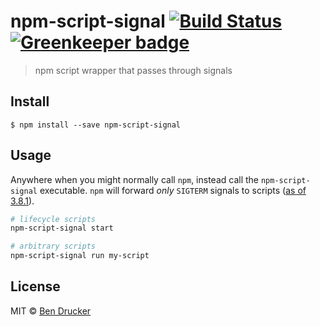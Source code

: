 # npm-script-signal [![Build Status](https://travis-ci.org/bendrucker/npm-script-signal.svg?branch=master)](https://travis-ci.org/bendrucker/npm-script-signal) [![Greenkeeper badge](https://badges.greenkeeper.io/bendrucker/npm-script-signal.svg)](https://greenkeeper.io/)

> npm script wrapper that passes through signals


## Install

```
$ npm install --save npm-script-signal
```


## Usage

Anywhere when you might normally call `npm`, instead call the `npm-script-signal` executable. `npm` will forward _only_ `SIGTERM` signals to scripts ([as of 3.8.1](https://github.com/npm/npm/pull/10868#issuecomment-192457737)). 

```sh
# lifecycle scripts
npm-script-signal start

# arbitrary scripts
npm-script-signal run my-script
```


## License

MIT © [Ben Drucker](http://bendrucker.me)
